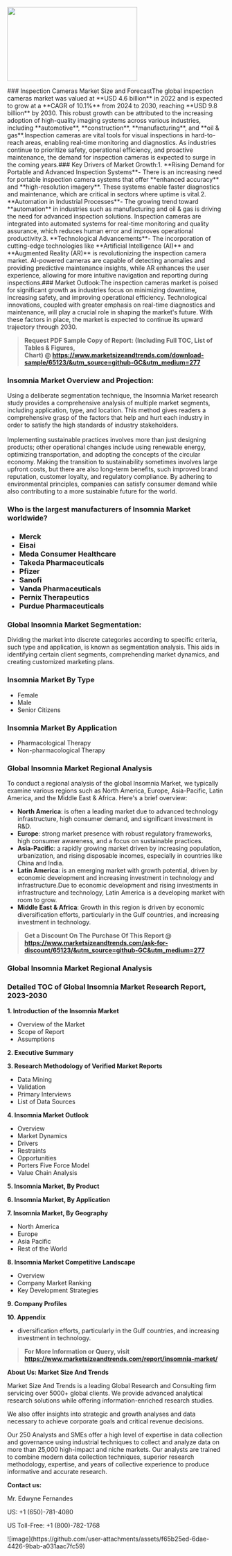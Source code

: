 <p><img class="alignnone size-medium wp-image-20088" src="https://ffe5etoiles.com/wp-content/uploads/2024/12/MST1-300x171.png" alt="" width="300" height="171" /></p>### Inspection Cameras Market Size and ForecastThe global inspection cameras market was valued at **USD 4.6 billion** in 2022 and is expected to grow at a **CAGR of 10.1%** from 2024 to 2030, reaching **USD 9.8 billion** by 2030. This robust growth can be attributed to the increasing adoption of high-quality imaging systems across various industries, including **automotive**, **construction**, **manufacturing**, and **oil & gas**.Inspection cameras are vital tools for visual inspections in hard-to-reach areas, enabling real-time monitoring and diagnostics. As industries continue to prioritize safety, operational efficiency, and proactive maintenance, the demand for inspection cameras is expected to surge in the coming years.### Key Drivers of Market Growth:1. **Rising Demand for Portable and Advanced Inspection Systems**- There is an increasing need for portable inspection camera systems that offer **enhanced accuracy** and **high-resolution imagery**. These systems enable faster diagnostics and maintenance, which are critical in sectors where uptime is vital.2. **Automation in Industrial Processes**- The growing trend toward **automation** in industries such as manufacturing and oil & gas is driving the need for advanced inspection solutions. Inspection cameras are integrated into automated systems for real-time monitoring and quality assurance, which reduces human error and improves operational productivity.3. **Technological Advancements**- The incorporation of cutting-edge technologies like **Artificial Intelligence (AI)** and **Augmented Reality (AR)** is revolutionizing the inspection camera market. AI-powered cameras are capable of detecting anomalies and providing predictive maintenance insights, while AR enhances the user experience, allowing for more intuitive navigation and reporting during inspections.### Market Outlook:The inspection cameras market is poised for significant growth as industries focus on minimizing downtime, increasing safety, and improving operational efficiency. Technological innovations, coupled with greater emphasis on real-time diagnostics and maintenance, will play a crucial role in shaping the market's future. With these factors in place, the market is expected to continue its upward trajectory through 2030.</p><blockquote id="" class=""><strong>Request PDF Sample Copy of Report: (Including Full TOC, List of Tables &amp; Figures, Chart)&nbsp;@&nbsp;<strong><a href="https://www.marketsizeandtrends.com/download-sample/65123/&utm_source=github-GC&utm_medium=277" target="_blank">https://www.marketsizeandtrends.com/download-sample/65123/&utm_source=github-GC&utm_medium=277</a></strong></strong></blockquote><h3 id="" class="">Insomnia Market&nbsp;Overview and Projection:</h3><p id="" class="">Using a deliberate segmentation technique, the Insomnia Market research study provides a comprehensive analysis of multiple market segments, including application, type, and location. This method gives readers a comprehensive grasp of the factors that help and hurt each industry in order to satisfy the high standards of industry stakeholders. <br /> <br />Implementing sustainable practices involves more than just designing products; other operational changes include using renewable energy, optimizing transportation, and adopting the concepts of the circular economy. Making the transition to sustainability sometimes involves large upfront costs, but there are also long-term benefits, such improved brand reputation, customer loyalty, and regulatory compliance. By adhering to environmental principles, companies can satisfy consumer demand while also contributing to a more sustainable future for the world.</p><h3 id="" class="">Who is the largest manufacturers of&nbsp;Insomnia Market worldwide?</h3><h3 class=""><p><ul><li>Merck </li><li> Eisai </li><li> Meda Consumer Healthcare </li><li> Takeda Pharmaceuticals </li><li> Pfizer </li><li> Sanofi </li><li> Vanda Pharmaceuticals </li><li> Pernix Therapeutics </li><li> Purdue Pharmaceuticals</li></ul></p></h3><h3 id="" class="">Global&nbsp;Insomnia Market Segmentation:</h3><p id="" class="">Dividing the market into discrete categories according to specific criteria, such type and application, is known as segmentation analysis. This aids in identifying certain client segments, comprehending market dynamics, and creating customized marketing plans.</p><h3 id="" class="">Insomnia Market&nbsp;By Type</h3><p><p><ul><li>Female </li><li> Male </li><li> Senior Citizens</p></li></ul></p></p><h3 id="" class="">Insomnia Market&nbsp;By Application</h3><p class=""><p><ul><li>Pharmacological Therapy </li><li> Non-pharmacological Therapy</li></ul></p></p><h3 id="" class="">Global Insomnia Market Regional Analysis</h3><p id="" class="">To conduct a regional analysis of the global Insomnia Market, we typically examine various regions such as North America, Europe, Asia-Pacific, Latin America, and the Middle East &amp; Africa. Here's a brief overview:</p><ul><li><strong>North America</strong>: is often a leading market due to advanced technology infrastructure, high consumer demand, and significant investment in R&amp;D.</li><li><strong>Europe</strong>: strong market presence with robust regulatory frameworks, high consumer awareness, and a focus on sustainable practices.</li><li><strong>Asia-Pacific</strong>: a rapidly growing market driven by increasing population, urbanization, and rising disposable incomes, especially in countries like China and India.</li><li><strong>Latin America</strong>: is an emerging market with growth potential, driven by economic development and increasing investment in technology and infrastructure.Due to economic development and rising investments in infrastructure and technology, Latin America is a developing market with room to grow.</li><li><strong>Middle East &amp; Africa</strong>: Growth in this region is driven by economic diversification efforts, particularly in the Gulf countries, and increasing investment in technology.</li></ul><blockquote id="" class=""><strong>Get a Discount On The Purchase Of This Report @ <strong><a href="https://www.marketsizeandtrends.com/ask-for-discount/65123/&utm_source=github-GC&utm_medium=277" target="_blank">https://www.marketsizeandtrends.com/ask-for-discount/65123/&utm_source=github-GC&utm_medium=277</a></strong></strong></blockquote><h3 id="" class="">Global Insomnia Market Regional Analysis</h3><h3 id="" class="">Detailed TOC of Global Insomnia Market Research Report, 2023-2030</h3><p id="" class=""><strong>1. Introduction of the Insomnia Market</strong></p><ul><li>Overview of the Market</li><li>Scope of Report</li><li>Assumptions</li></ul><p id="" class=""><strong>2. Executive Summary</strong></p><p id="" class=""><strong>3. Research Methodology of Verified Market Reports</strong></p><ul><li>Data Mining</li><li>Validation</li><li>Primary Interviews</li><li>List of Data Sources</li></ul><p id="" class=""><strong>4. Insomnia Market Outlook</strong></p><ul><li>Overview</li><li>Market Dynamics</li><li>Drivers</li><li>Restraints</li><li>Opportunities</li><li>Porters Five Force Model</li><li>Value Chain Analysis</li></ul><p id="" class=""><strong>5. Insomnia Market, By Product</strong></p><p id="" class=""><strong>6. Insomnia Market, By Application</strong></p><p id="" class=""><strong>7. Insomnia Market, By Geography</strong></p><ul><li>North America</li><li>Europe</li><li>Asia Pacific</li><li>Rest of the World</li></ul><p id="" class=""><strong>8. Insomnia Market Competitive Landscape</strong></p><ul><li>Overview</li><li>Company Market Ranking</li><li>Key Development Strategies</li></ul><p id="" class=""><strong>9. Company Profiles</strong></p><p id="" class=""><strong>10. Appendix</strong></p><ul><li>diversification efforts, particularly in the Gulf countries, and increasing investment in technology.</li></ul><blockquote id="" class=""><strong>For More Information or Query, visit <strong><strong><a href="https://www.marketsizeandtrends.com/report/insomnia-market/" target="_blank">https://www.marketsizeandtrends.com/report/insomnia-market/</a></strong></strong></strong></blockquote><p id="" class=""><strong>About Us: Market Size And Trends</strong></p><p id="" class="">Market Size And Trends is a leading Global Research and Consulting firm servicing over 5000+ global clients. We provide advanced analytical research solutions while offering information-enriched research studies.</p><p id="" class="">We also offer insights into strategic and growth analyses and data necessary to achieve corporate goals and critical revenue decisions.</p><p id="" class="">Our 250 Analysts and SMEs offer a high level of expertise in data collection and governance using industrial techniques to collect and analyze data on more than 25,000 high-impact and niche markets. Our analysts are trained to combine modern data collection techniques, superior research methodology, expertise, and years of collective experience to produce informative and accurate research.</p><p id="" class=""><strong>Contact us:</strong></p><p id="" class="">Mr. Edwyne Fernandes</p><p id="" class="">US: +1 (650)-781-4080</p><p id="" class="">US Toll-Free: +1 (800)-782-1768</p>
![image](https://github.com/user-attachments/assets/f65b25ed-6dae-4426-9bab-a031aac7fc59)
